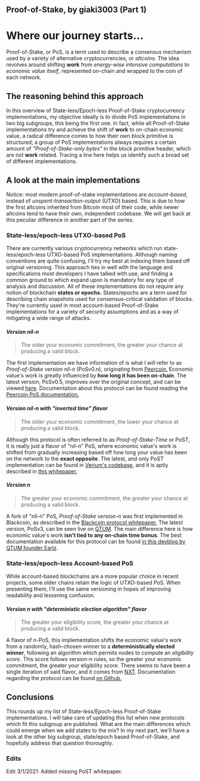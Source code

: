 ## Proof-of-Stake, by giaki3003 (Part 1)

# Where our journey starts...

Proof-of-Stake, or PoS, is a term used to describe a consensus mechanism used by a variety of alternative cryptocurrencies, or *altcoins*.
The idea revolves around shifting **work** from *energy-wise intensive computations to economic value itself*, represented on-chain and wrapped to the coin of each network.

## The reasoning behind this approach

In this overview of State-less/Epoch-less Proof-of-Stake cryptocurrency implementations, my objective ideally is to divide PoS implementations in two big subgroups, this being the first one. 
In fact, while all Proof-of-Stake implementations try and achieve the shift of **work** to on-chain economic value,  a radical difference comes to how their own block primitive is structured; a group of PoS implementations always requires a certain amount of *"Proof-of-Stake-only bytes"* in the block primitive header, which are not **work** related.
Tracing a line here helps us identify such a broad set of different implementations.

## A look at the main implementations

Notice: most modern proof-of-stake implementations are *account-based*, instead of *unspent-transaction-output* (UTXO) based. This is due to how the first altcoins inherited from Bitcoin most of their code, while newer altcoins tend to have their own, independent codebase. We will get back at this peculiar difference in another part of the series.

### State-less/epoch-less UTXO-based PoS

There are currently various cryptocurrency networks which run state-less/epoch-less UTXO-based PoS implementations. Although naming conventions are quite confusing, I'll try my best at indexing them based off original versioning. This approach ties in well with the language and specifications most developers I have talked with use, and finding a common ground to which expand upon is mandatory for any type of analysis and discussion. All of these implementations do not require any notion of blockchain **states or epochs.**
States/epochs are a term used for describing chain snapshots used for consensus-critical validation of blocks. They're currently used in most account-based Proof-of-Stake implementations for a variety of security assumptions and as a way of mitigating a wide range of attacks. 

#### *Version nil-n*

> The older your economic commitment, the greater your chance at producing a valid block.

The first implementation we have information of is what I will refer to as *Proof-of-Stake version nil-n* (PoSv0.n), originating from [Peercoin.](https://github.com/peercoin/peercoin)
Economic value's work is greatly influenced by **how long it has been on-chain**.
The latest version, PoSv0.5, improves over the original concept, and can be viewed [here](https://github.com/peercoin/peercoin/blob/master/src/kernel.cpp#L346).
Documentation about this protocol can be found reading the [Peercoin PoS documentation.](https://docs.peercoin.net/#/proof-of-stake)

#### *Version nil-n with "inverted time" flavor*

> The older your economic commitment, the lower your chance at producing a valid block.

Although this protocol is often referred to as *Proof-of-Stake-Time* or PoST, it is really just a flavor of "nil-n" PoS, where economic value's work is shifted from gradually increasing based off how long your value has been on the network to the **exact opposite**. 
The latest, and only PoST implementation can be found in [Verium's codebase](https://github.com/vericoin/vericoin/blob/master/src/kernel.cpp#L260), and it is aptly described in [this whitepaper.](https://www.vericoin.info/downloads/VeriCoinPoSTWhitePaper10May2015.pdf)

#### *Version n*

> The greater your economic commitment, the greater your chance at producing a valid block.

A fork of "nil-n" PoS, *Proof-of-Stake version-n* was first implemented in Blackcoin, as described in the [Blackcoin protocol whitepaper.](https://blackcoin.org/blackcoin-pos-protocol-v2-whitepaper.pdf)
The latest version, PoSv3, can be seen live on [QTUM](https://github.com/qtumproject/qtum/blob/master/src/pos.cpp#L44). 
The main difference here is how economic value's work **isn't tied to any on-chain time bonus**.
The best documentation available for this protocol can be found [in this devblog by QTUM founder Earlz](http://earlz.net/view/2017/07/27/1904/the-missing-explanation-of-proof-of-stake-version).

### State-less/epoch-less Account-based PoS

While account-based blockchains are a more popular choice in recent projects, some older chains retain the logic of UTXO-based PoS. When presenting them, I'll use the same versioning in hopes of improving readability and lessening confusion.

#### *Version n with "deterministic election algorithm" flavor*

> The greater your eligibility score, the greater your chance at producing a valid block.

A flavor of n-PoS, this implementation shifts the economic value's work from a randomly, hash-chosen winner to a **deterministically elected winner**, following an algorithm which permits nodes to compute an *eligibility score*. This score follows version-n rules, so the greater your economic commitment, the greater your eligibility score.
There seems to have been a single iteration of said flavor, and it comes from [NXT](https://bitbucket.org/JeanLucPicard/nxt/src/master/).
Documentation regarding the protocol can be found [on Github.](https://github.com/novacoin-project/novacoin/wiki/Proof-of-stake)

## Conclusions

This rounds up my list of State-less/Epoch-less Proof-of-Stake implementations.
I will take care of updating this list when new protocols which fit this subgroup are published.
What are the main differences which could emerge when we add states to the mix?
In my next part, we'll have a look at the other big subgroup, state/epoch based Proof-of-Stake, and hopefully address that question thoroughly.

### Edits
Edit 3/1/2021: Added missing PoST whitepaper.




